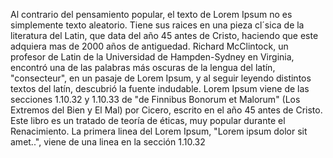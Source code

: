 Al contrario del pensamiento popular, el texto de Lorem Ipsum no es simplemente texto aleatorio. Tiene sus raices en una pieza cl´sica de la literatura del Latin, que data del 
año 45 antes de Cristo, haciendo que este adquiera mas de 2000 años de antiguedad. Richard McClintock, un profesor de Latin de la Universidad de Hampden-Sydney en Virginia, 
encontró una de las palabras más oscuras de la lengua del latín, "consecteur", en un pasaje de Lorem Ipsum, y al seguir leyendo distintos textos del latín, descubrió 
la fuente indudable. Lorem Ipsum viene de las secciones 1.10.32 y 1.10.33 de "de Finnibus Bonorum et Malorum" (Los Extremos del Bien y El Mal) por Cicero, escrito en el 
año 45 antes de Cristo. Este libro es un tratado de teoría de éticas, muy popular durante el Renacimiento. La primera linea del Lorem Ipsum, "Lorem ipsum dolor sit amet..", 
viene de una linea en la sección 1.10.32